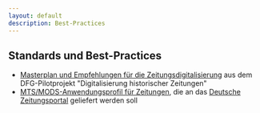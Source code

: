 ```yaml
---
layout: default
description: Best-Practices
---
```


## Standards und Best-Practices

* [Masterplan und Empfehlungen für die Zeitungsdigitalisierung](https://www.zeitschriftendatenbank.de/zeitungsdigitalisierung/) aus dem DFG-Pilotprojekt "Digitalisierung historischer Zeitungen"
* [MTS/MODS-Anwendungsprofil für Zeitungen](https://wiki.deutsche-digitale-bibliothek.de/display/DFD/Anwendungsprofile+und+Best+Practice+Guides), die an das [Deutsche Zeitungsportal](https://www.deutsche-digitale-bibliothek.de/newspaper) geliefert werden soll
